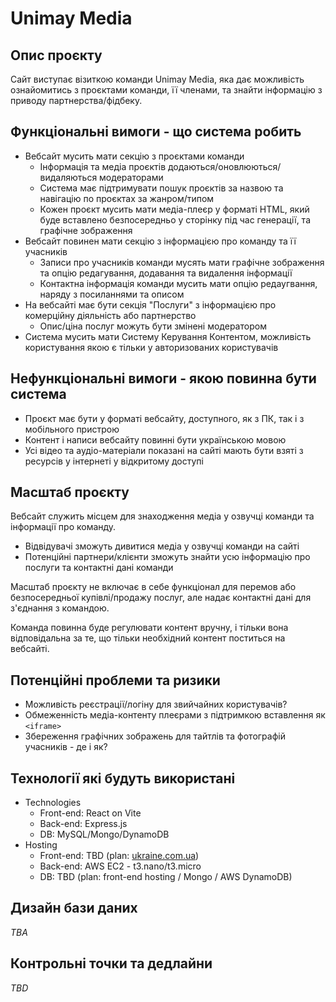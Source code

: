 # Unimay Media

## Опис проєкту

Сайт виступає візиткою команди Unimay Media, яка дає можливість ознайомитись з проєктами команди, її членами, та знайти інформацію з приводу партнерства/фідбеку.

## Функціональні вимоги - що система робить

- Вебсайт мусить мати секцію з проєктами команди
    - Інформація та медіа проєктів додаються/оновлюються/видаляються модераторами
    - Система має підтримувати пошук проєктів за назвою та навігацію по проєктах за жанром/типом
    - Кожен проєкт мусить мати медіа-плеєр у форматі HTML, який буде вставлено безпосередньо у сторінку під час генерації, та графічне зображення
- Вебсайт повинен мати секцію з інформацією про команду та її учасників
    - Записи про учасників команди мусять мати графічне зображення та опцію редагування, додавання та видалення інформації
    - Контактна інформація команди мусить мати опцію редаугвання, наряду з посиланнями та описом
- На вебсайті має бути секція "Послуги" з інформацією про комерційну діяльність або партнерство
    - Опис/ціна послуг можуть бути змінені модератором
- Система мусить мати Систему Керування Контентом, можливість користування якою є тільки у авторизованих користувачів


## Нефункціональні вимоги - якою повинна бути система

- Проєкт має бути у форматі вебсайту, доступного, як з ПК, так і з мобільного пристрою
- Контент і написи вебсайту повинні бути українською мовою
- Усі відео та аудіо-матеріали показані на сайті мають бути взяті з ресурсів у інтернеті у відкритому доступі

## Масштаб проєкту

Вебсайт служить місцем для знаходження медіа у озвучці команди та інформації про команду.

- Відвідувачі зможуть дивитися медіа у озвучці команди на сайті
- Потенційні партнери/клієнти зможуть знайти усю інформацію про послуги та контактні дані команди

Масштаб проєкту не включає в себе функціонал для перемов або безпосередньої купівлі/продажу послуг, але надає контактні дані для з'єднання з командою.

Команда повинна буде регулювати контент вручну, і тільки вона відповідальна за те, що тільки необхідний контент поститься на вебсайті.

## Потенційні проблеми та ризики 

- Можливість реєстрації/логіну для звийчайних користувачів?
- Обмеженність медіа-контенту плеєрами з підтримкою вставлення як `<iframe>`
- Збереження графічних зображень для тайтлів та фотографій учасників - де і як?

## Технології які будуть використані

- Technologies
    - Front-end: React on Vite
    - Back-end: Express.js
    - DB: MySQL/Mongo/DynamoDB
- Hosting
    - Front-end: TBD (plan: [ukraine.com.ua](https://www.ukraine.com.ua/uk/))
    - Back-end: AWS EC2 - t3.nano/t3.micro
    - DB: TBD (plan: front-end hosting / Mongo / AWS DynamoDB)

## Дизайн бази даних

*TBA*

## Контрольні точки та дедлайни

*TBD*